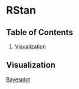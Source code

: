 # RStan

## Table of Contents
1. [Visualization](#visualization)

## Visualization
[Bayesplot](https://github.com/stan-dev/bayesplot)
